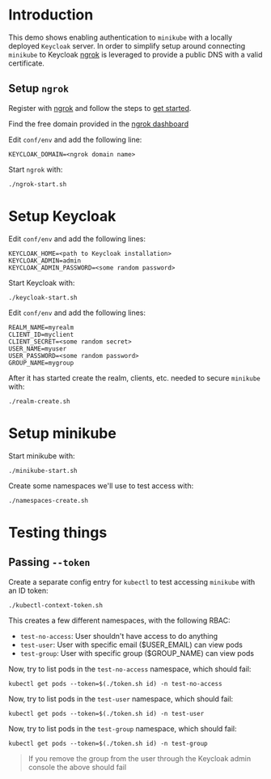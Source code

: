 # Introduction

This demo shows enabling authentication to `minikube` with a locally deployed `Keycloak` server. In order to simplify
setup around connecting `minikube` to Keycloak [ngrok](https://ngrok.com/) is leveraged to provide a public DNS with a 
valid certificate.


## Setup `ngrok`

Register with [ngrok](https://ngrok.com/) and follow the steps to [get started](https://dashboard.ngrok.com/get-started/setup).

Find the free domain provided in the [ngrok dashboard](https://dashboard.ngrok.com/cloud-edge/domains)

Edit `conf/env` and add the following line:
```
KEYCLOAK_DOMAIN=<ngrok domain name>
```

Start `ngrok` with:
```
./ngrok-start.sh
```


# Setup Keycloak

Edit `conf/env` and add the following lines:
```
KEYCLOAK_HOME=<path to Keycloak installation>
KEYCLOAK_ADMIN=admin
KEYCLOAK_ADMIN_PASSWORD=<some random password>
```

Start Keycloak with:
```
./keycloak-start.sh
```

Edit `conf/env` and add the following lines:
```
REALM_NAME=myrealm
CLIENT_ID=myclient
CLIENT_SECRET=<some random secret>
USER_NAME=myuser
USER_PASSWORD=<some random password>
GROUP_NAME=mygroup
```

After it has started create the realm, clients, etc. needed to secure `minikube` with:
```
./realm-create.sh
```

# Setup minikube

Start minikube with:
```
./minikube-start.sh
```

Create some namespaces we'll use to test access with:
```
./namespaces-create.sh
```

# Testing things

## Passing `--token`

Create a separate config entry for `kubectl` to test accessing `minikube` with an ID token:

```
./kubectl-context-token.sh
```

This creates a few different namespaces, with the following RBAC:

* `test-no-access`: User shouldn't have access to do anything
* `test-user`: User with specific email ($USER_EMAIL) can view pods
* `test-group`: User with specific group ($GROUP_NAME) can view pods

Now, try to list pods in the `test-no-access` namespace, which should fail:
```
kubectl get pods --token=$(./token.sh id) -n test-no-access
```

Now, try to list pods in the `test-user` namespace, which should fail:
```
kubectl get pods --token=$(./token.sh id) -n test-user
```

Now, try to list pods in the `test-group` namespace, which should fail:
```
kubectl get pods --token=$(./token.sh id) -n test-group
```

> If you remove the group from the user through the Keycloak admin console the above should fail
